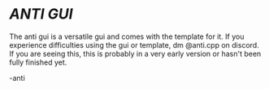 # ***ANTI GUI***

The anti gui is a versatile gui and comes with the template for it. If you experience difficulties using the gui or template, dm @anti.cpp on discord.
If you are seeing this, this is probably in a very early version or hasn't been fully finished yet.

-anti
